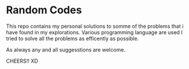 # Random Codes
This repo contains my personal solutions to  somme of the problems that i have found in my explorations.
Various programming language are used 
I tried to solve all the problems as efficently as possible.

As always any and all suggesstions are welcome.

CHEERS!! XD
